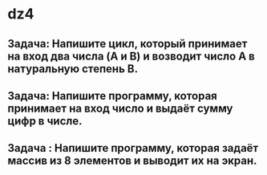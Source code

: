 # dz4

## Задача: Напишите цикл, который принимает на вход два числа (A и B) и возводит число A в натуральную степень B.

## Задача: Напишите программу, которая принимает на вход число и выдаёт сумму цифр в числе.

## Задача : Напишите программу, которая задаёт массив из 8 элементов и выводит их на экран.
